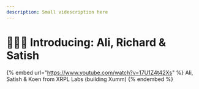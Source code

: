 ```yaml
---
description: Small videscription here
---
```


# 🧑🤝🧑 Introducing: Ali, Richard & Satish

{% embed url="https://www.youtube.com/watch?v=17U1Z4t42Xs" %}
Ali, Satish & Koen from XRPL Labs (building Xumm)
{% endembed %}
